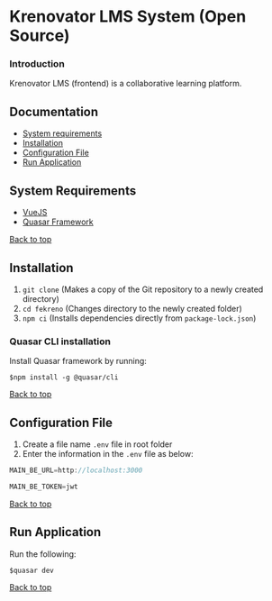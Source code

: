 # Krenovator LMS System (Open Source)

### Introduction

Krenovator LMS (frontend) is a collaborative learning platform.

## Documentation

- [System requirements](#system-requirements)
- [Installation](#installation)
- [Configuration File](#configuration-file)
- [Run Application](#run-application)

## System Requirements

- [VueJS](https://vuejs.org/)
- [Quasar Framework](https://quasar.dev/)

[Back to top](#documentation)

## Installation

1. `git clone` (Makes a copy of the Git repository to a newly created directory)
2. `cd fekreno` (Changes directory to the newly created folder)
3. `npm ci` (Installs dependencies directly from `package-lock.json`)

### Quasar CLI installation
Install Quasar framework by running:

```
$npm install -g @quasar/cli
```

[Back to top](#documentation)

## Configuration File

1. Create a file name `.env` file in root folder
2. Enter the information in the `.env` file as below:

```js
MAIN_BE_URL=http://localhost:3000

MAIN_BE_TOKEN=jwt
```

[Back to top](#documentation)

## Run Application
Run the following:
```
$quasar dev
```

[Back to top](#documentation)